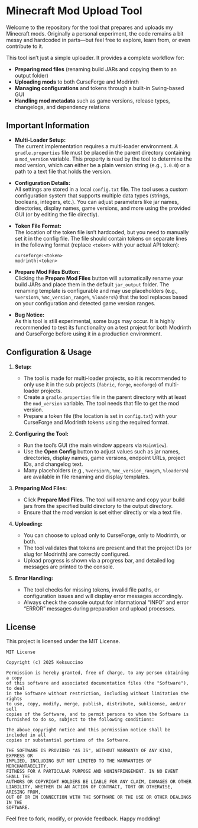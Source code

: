 # Minecraft Mod Upload Tool

Welcome to the repository for the tool that prepares and uploads my Minecraft mods. Originally a personal experiment, the code remains a bit messy and hardcoded in parts—but feel free to explore, learn from, or even contribute to it.

This tool isn’t just a simple uploader. It provides a complete workflow for:
- **Preparing mod files** (renaming build JARs and copying them to an output folder)  
- **Uploading mods** to both CurseForge and Modrinth  
- **Managing configurations** and tokens through a built-in Swing-based GUI  
- **Handling mod metadata** such as game versions, release types, changelogs, and dependency relations

## Important Information

- **Multi-Loader Setup:**  
  The current implementation requires a multi-loader environment. A `gradle.properties` file must be placed in the parent directory containing a `mod_version` variable. This property is read by the tool to determine the mod version, which can either be a plain version string (e.g., `1.0.0`) or a path to a text file that holds the version.

- **Configuration Details:**  
  All settings are stored in a local `config.txt` file. The tool uses a custom configuration system that supports multiple data types (strings, booleans, integers, etc.). You can adjust parameters like jar names, directories, display names, game versions, and more using the provided GUI (or by editing the file directly).

- **Token File Format:**  
  The location of the token file isn’t hardcoded, but you need to manually set it in the config file. The file should contain tokens on separate lines in the following format (replace `<token>` with your actual API token):
  ```
  curseforge:<token>
  modrinth:<token>
  ```

- **Prepare Mod Files Button:**  
  Clicking the **Prepare Mod Files** button will automatically rename your build JARs and place them in the default `jar_output` folder. The renaming template is configurable and may use placeholders (e.g., `%version%`, `%mc_version_range%`, `%loaders%`) that the tool replaces based on your configuration and detected game version ranges.

- **Bug Notice:**  
  As this tool is still experimental, some bugs may occur. It is highly recommended to test its functionality on a test project for both Modrinth and CurseForge before using it in a production environment.

## Configuration & Usage

1. **Setup:**
   - The tool is made for multi-loader projects, so it is recommended to only use it in the sub projects (`fabric`, `forge`, `neoforge`) of multi-loader projects.
   - Create a `gradle.properties` file in the parent directory with at least the `mod_version` variable. The tool needs that file to get the mod version.
   - Prepare a token file (the location is set in `config.txt`) with your CurseForge and Modrinth tokens using the required format.

2. **Configuring the Tool:**
   - Run the tool’s GUI (the main window appears via `MainView`).
   - Use the **Open Config** button to adjust values such as jar names, directories, display names, game versions, endpoint URLs, project IDs, and changelog text.
   - Many placeholders (e.g., `%version%`, `%mc_version_range%`, `%loaders%`) are available in file renaming and display templates.

3. **Preparing Mod Files:**
   - Click **Prepare Mod Files**. The tool will rename and copy your build jars from the specified build directory to the output directory.
   - Ensure that the mod version is set either directly or via a text file.

4. **Uploading:**
   - You can choose to upload only to CurseForge, only to Modrinth, or both.  
   - The tool validates that tokens are present and that the project IDs (or slug for Modrinth) are correctly configured.
   - Upload progress is shown via a progress bar, and detailed log messages are printed to the console.

5. **Error Handling:**
   - The tool checks for missing tokens, invalid file paths, or configuration issues and will display error messages accordingly.
   - Always check the console output for informational “INFO” and error “ERROR” messages during preparation and upload processes.

## License

This project is licensed under the MIT License.

```
MIT License

Copyright (c) 2025 Keksuccino

Permission is hereby granted, free of charge, to any person obtaining a copy
of this software and associated documentation files (the "Software"), to deal
in the Software without restriction, including without limitation the rights
to use, copy, modify, merge, publish, distribute, sublicense, and/or sell
copies of the Software, and to permit persons to whom the Software is
furnished to do so, subject to the following conditions:

The above copyright notice and this permission notice shall be included in all
copies or substantial portions of the Software.

THE SOFTWARE IS PROVIDED "AS IS", WITHOUT WARRANTY OF ANY KIND, EXPRESS OR
IMPLIED, INCLUDING BUT NOT LIMITED TO THE WARRANTIES OF MERCHANTABILITY,
FITNESS FOR A PARTICULAR PURPOSE AND NONINFRINGEMENT. IN NO EVENT SHALL THE
AUTHORS OR COPYRIGHT HOLDERS BE LIABLE FOR ANY CLAIM, DAMAGES OR OTHER
LIABILITY, WHETHER IN AN ACTION OF CONTRACT, TORT OR OTHERWISE, ARISING FROM,
OUT OF OR IN CONNECTION WITH THE SOFTWARE OR THE USE OR OTHER DEALINGS IN THE
SOFTWARE.
```

Feel free to fork, modify, or provide feedback. Happy modding!

